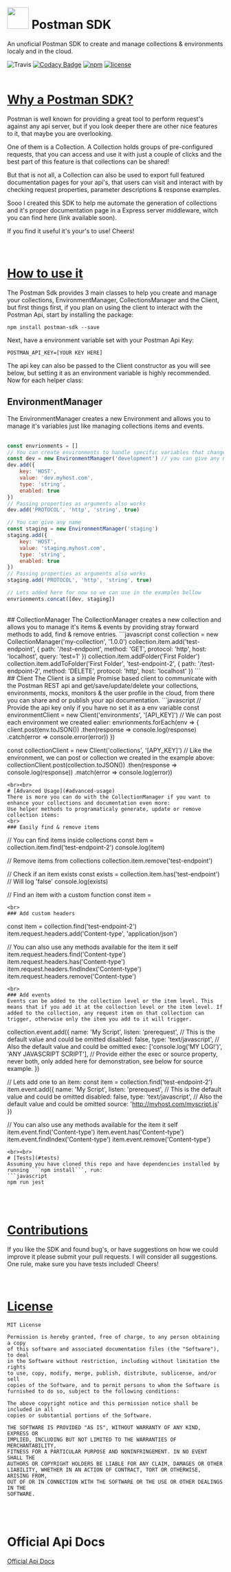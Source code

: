 # <img width="50" src="https://github.com/layoutzweb/postman-sdk/raw/master/media/postman-logo.png"/> Postman SDK

An unoficial Postman SDK to create and manage collections & environments localy and in the cloud.

![Travis](https://img.shields.io/travis/layoutzweb/postman-sdk.svg) [![Codacy Badge](https://api.codacy.com/project/badge/Grade/73cc03084b25454ebaa1cd2b8f101669)](https://www.codacy.com/app/layoutzweb/postman-sdk?utm_source=github.com&utm_medium=referral&utm_content=layoutzweb/postman-sdk&utm_campaign=Badge_Grade) [![npm](https://img.shields.io/npm/v/postman-sdk.svg)](https://github.com/layoutzweb/postman-sdk) [![license](https://img.shields.io/github/license/layoutzweb/postman-sdk.svg)](https://github.com/layoutzweb/postman-sdk)
<br><br>

# [Why a Postman SDK?](#why-postman)

Postman is well known for providing a great tool to perform request's against any api server, but if you look deeper there are other nice features to it, that maybe you are overlooking.

One of them is a Collection. A Collection holds groups of pre-configured requests, that you can access and use it with just a couple of clicks and the best part of this feature is that collections can be shared!

But that is not all, a Collection can also be used to export full featured documentation pages for your api's, that users can visit and interact with by checking request properties, parameter descriptions & response examples.

Sooo I created this SDK to help me automate the generation of collections and it's proper documentation page in a Express server middleware, witch you can find here (link available soon).

If you find it useful it's your's to use! Cheers!  
<br><br>

# [How to use it](#how-to-use-it)

The Postman Sdk provides 3 main classes to help you create and manage your collections, EnvironmentManager, CollectionsManager and the Client, but first things first, if you plan on using the client to interact with the Postman Api, start by installing the package:

```
npm install postman-sdk --save
```

Next, have a environment variable set with your Postman Api Key:

```apacheconfig
POSTMAN_API_KEY=[YOUR KEY HERE]  
```

The api key can also be passed to the Client constructor as you will see below, but setting it as an environment variable is highly recommended.
<br>
Now for each helper class:
<br>

## EnvironmentManager

The EnvironmentManager creates a new Environment and allows you to manage it's variables just like managing collections items and events.
<br><br>

```javascript
const envrionments = []
// You can create environments to handle specific variables that change between environments
const dev = new EnvironmentManager('development') // you can give any name
dev.add({
	key: 'HOST',
	value: 'dev.myhost.com',
	type: 'string',
	enabled: true
})
// Passing properties as arguments also works
dev.add('PROTOCOL', 'http', 'string', true)

// You can give any name
const staging = new EnvironmentManager('staging')
staging.add({
	key: 'HOST',
	value: 'staging.myhost.com',
	type: 'string',
	enabled: true
})
// Passing properties as arguments also works
staging.add('PROTOCOL', 'http', 'string', true)

// Lets added here for now so we can use in the examples bellow
envrionments.concat([dev, staging])
```

<br>
## CollectionManager
The CollectionManager creates a new collection and allows you to manage it's items & events by providing stray forward methods to add, find & remove entries.
```javascript
const collection = new CollectionManager('my-collection', '1.0.0')
collection.item.add('test-endpoint', {
	path: '/test-endpoint',
	method: 'GET',
	protocol: 'http',
	host: 'localhost',
	query: 'test=1'
})
collection.item.addFolder('First Folder')
collection.item.addToFolder('First Folder', 'test-endpoint-2', {
	path: '/test-endpoint-2',
	method: 'DELETE',
	protocol: 'http',
	host: 'localhost'
})
```
<br>
## Client
The Client is a simple Promise based client to communicate with the Postman REST api and get/save/update/delete your collections, environments, mocks, monitors & the user profile in the cloud, from there you can share and or publish your api documentation.
```javascript
// Provide the api key only if you have no set it as a env variable
const environmentClient = new Client('environments', '[API_KEY]') 
// We can post each environment we created ealier:
envrionments.forEach(env => {
    client.post(env.toJSON())
        .then(response => console.log(response)
        .catch(error => console.error(error))
})

const collectionClient = new Client('collections', '[APY_KEY]')
// Like the environment, we can post or collection we created in the example above:
collectionClient.post(collection.toJSON())
.then(response => console.log(response))
.match(error => console.log(error))

```
<br><br>
# [Advanced Usage](#advanced-usage)
There is more you can do with the CollectionManager if you want to enhance your collections and documentation even more:
Use helper methods to programaticaly generate, update or remove collection items:
<br>
### Easily find & remove items
```

// You can find items inside collections
const item = collection.item.find('test-endpoint-2')
console.log(item)

// Remove items from collections
collection.item.remove('test-endpoint')

// Check if an item exists
const exists = collection.item.has('test-endpoint')
// Will log 'false'
console.log(exists)

// Find an item with a custom function
const item =

```
<br>
### Add custom headers
```

const item = collection.find('test-endpoint-2')
item.request.headers.add('Content-type', 'application/json')

// You can also use any methods available for the item it self
item.request.headers.find('Content-type')
item.request.headers.has('Content-type')
item.request.headers.findIndex('Content-type')
item.request.headers.remove('Content-type')

```
<br>
### Add events
Events can be added to the collection level or the item level. This means that if you add it at the collection level or the item level. If added to the collection, any request item on that collection can trigger, otherwise only the item you add to it will trigger.
```

collection.event.add({
name: 'My Script',
listen: 'prerequest', // This is the default value and could be omitted
disabled: false,
type: 'text/javascript', // Also the default value and could be omitted
exec: ['console.log('MY LOG!')', 'ANY JAVASCRIPT SCRIPT'], // Provide either the exec or source property, never both, only added here for demonstration, see below for source example.
})

// Lets add one to an item:
const item = collection.find('test-endpoint-2')
item.event.add({
name: 'My Script',
listen: 'prerequest', // This is the default value and could be omitted
disabled: false,
type: 'text/javascript', // Also the default value and could be omitted
source: 'http://myhost.com/myscript.js'
})

// You can also use any methods available for the item it self
item.event.find('Content-type')
item.event.has('Content-type')
item.event.findIndex('Content-type')
item.event.remove('Content-type')

````
<br><br>
# [Tests](#tests)  
Assuming you have cloned this repo and have dependencies installed by running ```npm install```, run:  
```javascript  
npm run jest  
````

<br><br>

# [Contributions](#Collaboration)

If you like the SDK and found bug's, or have suggestions on how we could improve it please submit your pull requests. I will consider all suggestions. One rule, make sure you have tests included! Cheers!  
<br><br>

# [License](#license)

```
MIT License  

Permission is hereby granted, free of charge, to any person obtaining a copy  
of this software and associated documentation files (the "Software"), to deal  
in the Software without restriction, including without limitation the rights  
to use, copy, modify, merge, publish, distribute, sublicense, and/or sell  
copies of the Software, and to permit persons to whom the Software is  
furnished to do so, subject to the following conditions:  

The above copyright notice and this permission notice shall be included in all  
copies or substantial portions of the Software.  

THE SOFTWARE IS PROVIDED "AS IS", WITHOUT WARRANTY OF ANY KIND, EXPRESS OR  
IMPLIED, INCLUDING BUT NOT LIMITED TO THE WARRANTIES OF MERCHANTABILITY,  
FITNESS FOR A PARTICULAR PURPOSE AND NONINFRINGEMENT. IN NO EVENT SHALL THE  
AUTHORS OR COPYRIGHT HOLDERS BE LIABLE FOR ANY CLAIM, DAMAGES OR OTHER  
LIABILITY, WHETHER IN AN ACTION OF CONTRACT, TORT OR OTHERWISE, ARISING FROM,  
OUT OF OR IN CONNECTION WITH THE SOFTWARE OR THE USE OR OTHER DEALINGS IN THE  
SOFTWARE.  

```

<br><br>

# Official Api Docs

[Official Api Docs](https://docs.api.getpostman.com)
